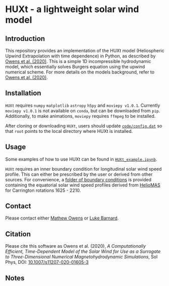# HUXt - a lightweight solar wind model


## Introduction

This repository provides an implementation of the HUXt model (Heliospheric Upwind Extrapolation with time dependence) in Python, as described by [Owens et al. (2020)](https://doi.org/10.1007/s11207-020-01605-3). This is a simple 1D incompressible hydrodynamic model, which essentially solves Burgers equation using the upwind numerical scheme. For more details on the models background, refer to [Owens et al. (2020)](https://doi.org/10.1007/s11207-020-01605-3).

## Installation
 ``HUXt`` requires ``numpy`` ``matplotlib`` ``astropy`` ``h5py`` and ``moviepy v1.0.1``. Currently ``moviepy v1.0.1`` is not available on ``conda``, but can be downloaded from ``pip``. Additionally, to make animations, ``moviepy`` requires ``ffmpeg`` to be installed. 

After cloning or downloading ``HUXt``, users should update [``code/config.dat``](code/config.dat) so that ``root`` points to the local directory where HUXt is installed.

## Usage
Some examples of how to use HUXt can be found in [``HUXt_example.ipynb``](code/HUXt_example.ipynb).

``HUXt`` requires an inner boundary condition for longitudinal solar wind speed profile. This can either be prescribed by the user or derived from other sources. For convenience, a [folder of boundary conditions](data/boundary_conditions) is provided containing the equatorial solar wind speed profiles derived from [HelioMAS](https://doi.org/10.1029/2000JA000121) for Carrington rotations 1625 - 2210.

## Contact
Please contact either [Mathew Owens](https://github.com/mathewjowens) or [Luke Barnard](https://github.com/lukebarnard). 

## Citation
Please cite this software as Owens et al. (2020),  *A Computationally Efficient, Time-Dependent Model of the Solar Wind for Use as a Surrogate to Three-Dimensional Numerical Magnetohydrodynamic Simulations*,  Sol Phys, DOI: [10.1007/s11207-020-01605-3](https://doi.org/10.1007/s11207-020-01605-3)

## Notes 

